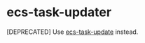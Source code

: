 # ecs-task-updater

[DEPRECATED] Use [ecs-task-update](https://github.com/nijohando/dockerfiles/tree/master/ecs-task-update) instead.
